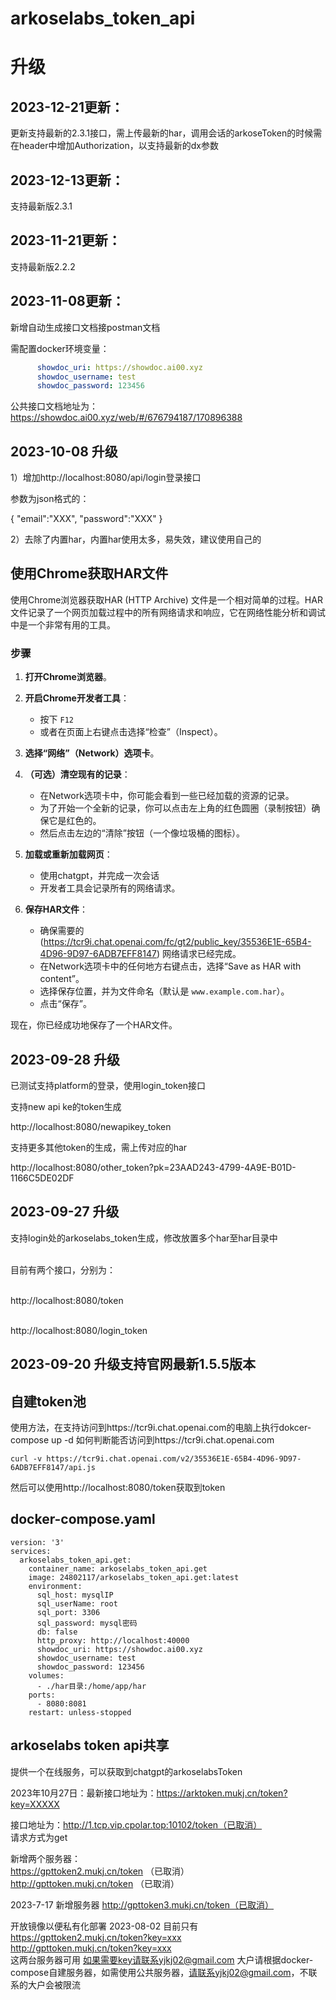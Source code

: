 # arkoselabs_token_api

# 升级

## 2023-12-21更新： 
更新支持最新的2.3.1接口，需上传最新的har，调用会话的arkoseToken的时候需在header中增加Authorization，以支持最新的dx参数


## 2023-12-13更新： 
支持最新版2.3.1

## 2023-11-21更新： 
支持最新版2.2.2

## 2023-11-08更新： 
新增自动生成接口文档接postman文档 

需配置docker环境变量：
```yaml
      showdoc_uri: https://showdoc.ai00.xyz
      showdoc_username: test
      showdoc_password: 123456
```
公共接口文档地址为：https://showdoc.ai00.xyz/web/#/676794187/170896388

## 2023-10-08 升级
1）增加http://localhost:8080/api/login登录接口

参数为json格式的：

{ "email":"XXX", "password":"XXX" }

2）去除了内置har，内置har使用太多，易失效，建议使用自己的


## 使用Chrome获取HAR文件

使用Chrome浏览器获取HAR (HTTP Archive) 文件是一个相对简单的过程。HAR文件记录了一个网页加载过程中的所有网络请求和响应，它在网络性能分析和调试中是一个非常有用的工具。

### 步骤

1. **打开Chrome浏览器**。

2. **开启Chrome开发者工具**：
    - 按下 `F12` 
    - 或者在页面上右键点击选择“检查”（Inspect）。

3. **选择“网络”（Network）选项卡**。

4. **（可选）清空现有的记录**：
    - 在Network选项卡中，你可能会看到一些已经加载的资源的记录。
    - 为了开始一个全新的记录，你可以点击左上角的红色圆圈（录制按钮）确保它是红色的。
    - 然后点击左边的“清除”按钮（一个像垃圾桶的图标）。

5. **加载或重新加载网页**：
    - 使用chatgpt，并完成一次会话
    - 开发者工具会记录所有的网络请求。

6. **保存HAR文件**：
    - 确保需要的(https://tcr9i.chat.openai.com/fc/gt2/public_key/35536E1E-65B4-4D96-9D97-6ADB7EFF8147) 网络请求已经完成。
    - 在Network选项卡中的任何地方右键点击，选择“Save as HAR with content”。
    - 选择保存位置，并为文件命名（默认是 `www.example.com.har`）。
    - 点击“保存”。

现在，你已经成功地保存了一个HAR文件。



## 2023-09-28 升级
已测试支持platform的登录，使用login_token接口

支持new api ke的token生成

http://localhost:8080/newapikey_token

支持更多其他token的生成，需上传对应的har

http://localhost:8080/other_token?pk=23AAD243-4799-4A9E-B01D-1166C5DE02DF

## 2023-09-27 升级
支持login处的arkoselabs_token生成，修改放置多个har至har目录中

</br>目前有两个接口，分别为：

</br>http://localhost:8080/token

</br>http://localhost:8080/login_token

## 2023-09-20 升级支持官网最新1.5.5版本

## 自建token池

使用方法，在支持访问到https://tcr9i.chat.openai.com的电脑上执行dokcer-compose up -d
如何判断能否访问到https://tcr9i.chat.openai.com

```curl -v https://tcr9i.chat.openai.com/v2/35536E1E-65B4-4D96-9D97-6ADB7EFF8147/api.js```

然后可以使用http://localhost:8080/token获取到token

## docker-compose.yaml

```
version: '3'
services:
  arkoselabs_token_api.get:
    container_name: arkoselabs_token_api.get
    image: 24802117/arkoselabs_token_api.get:latest
    environment:
      sql_host: mysqlIP
      sql_userName: root
      sql_port: 3306
      sql_password: mysql密码
      db: false
      http_proxy: http://localhost:40000
      showdoc_uri: https://showdoc.ai00.xyz
      showdoc_username: test
      showdoc_password: 123456
    volumes:
      - ./har目录:/home/app/har
    ports:
      - 8080:8081
    restart: unless-stopped
```

## arkoselabs token api共享
提供一个在线服务，可以获取到chatgpt的arkoselabsToken

2023年10月27日：最新接口地址为：https://arktoken.mukj.cn/token?key=XXXXX


接口地址为：http://1.tcp.vip.cpolar.top:10102/token（已取消）<br/>
请求方式为get<br/>

新增两个服务器：<br/>
https://gpttoken2.mukj.cn/token （已取消）<br/>
http://gpttoken.mukj.cn/token （已取消）<br/>

2023-7-17 新增服务器
http://gpttoken3.mukj.cn/token（已取消）

开放镜像以便私有化部署
 2023-08-02
目前只有
https://gpttoken2.mukj.cn/token?key=xxx<br/>
http://gpttoken.mukj.cn/token?key=xxx<br/>
这两台服务器可用
如果需要key请联系yjkj02@gmail.com
大户请根据docker-compose自建服务器，如需使用公共服务器，请联系yjkj02@gmail.com，不联系的大户会被限流
